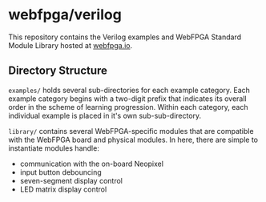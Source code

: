 # webfpga/verilog

This repository contains the Verilog examples and WebFPGA Standard Module
Library hosted at [webfpga.io](https://webfpga.io).

## Directory Structure

`examples/` holds several sub-directories for each example category. Each
example category begins with a two-digit prefix that indicates its overall order
in the scheme of learning progression. Within each category, each individual
example is placed in it's own sub-sub-directory.

`library/` contains several WebFPGA-specific modules that are compatible with
the WebFPGA board and physical modules. In here, there are simple to instantiate
modules handle:
* communication with the on-board Neopixel
* input button debouncing
* seven-segment display control
* LED matrix display control
